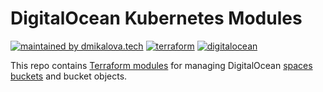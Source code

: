 # DigitalOcean Kubernetes Modules

[![maintained by dmikalova.tech](https://img.shields.io/static/v1?&color=ccff90&label=maintained%20by&labelColor=424242&logo=&logoColor=fff&message=dmikalova.tech&&style=flat-square)](https://dmikalova.tech/)
[![terraform](https://img.shields.io/static/v1?&color=844fba&label=%20&labelColor=424242&logo=terraform&logoColor=fff&message=terraform&&style=flat-square)](https://terraform.io/)
[![digitalocean](https://img.shields.io/static/v1?&color=0080FF&label=%20&labelColor=424242&logo=digitalocean&logoColor=fff&message=digitalocean&&style=flat-square)](https://digitalocean.com/)

This repo contains [Terraform modules](https://terraform.io/docs/language/modules/index.html) for managing DigitalOcean [spaces buckets](https://docs.digitalocean.com/products/spaces/) and bucket objects.
